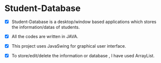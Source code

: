 # Student-Database
- [x] Student-Database is a desktop/window based applications which stores the information/datas of students. 
- [x] All the codes are written in JAVA.
- [x] This project uses JavaSwing for graphical user interface.
- [x] To store/edit/delete the information or database , I have used ArrayList.


